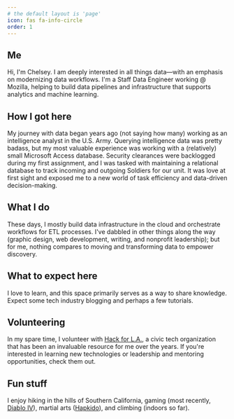 ```yaml
---
# the default layout is 'page'
icon: fas fa-info-circle
order: 1
---
```

## Me
Hi, I'm Chelsey. I am deeply interested in all things data—with an emphasis on modernizing data workflows. I'm a Staff Data Engineer working @ Mozilla, helping to build data pipelines and infrastructure that supports analytics and machine learning.

## How I got here
My journey with data began years ago (not saying how many) working as an intelligence analyst in the U.S. Army. Querying intelligence data was pretty badass, but my most valuable experience was working with a (relatively) small Microsoft Access database. Security clearances were backlogged during my first assignment, and I was tasked with maintaining a relational database to track incoming and outgoing Soldiers for our unit. It was love at first sight and exposed me to a new world of task efficiency and data-driven decision-making. 

## What I do
These days, I mostly build data infrastructure in the cloud and orchestrate workflows for ETL processes. I've dabbled in other things along the way (graphic design, web development, writing, and nonprofit leadership); but for me, nothing compares to moving and transforming data to empower discovery. 

## What to expect here
I love to learn, and this space primarily serves as a way to share knowledge. Expect some tech industry blogging and perhaps a few tutorials.

## Volunteering
In my spare time, I volunteer with [Hack for L.A.](https://hackforla.org), a civic tech organization that has been an invaluable resource for me over the years. If you're interested in learning new technologies or leadership and mentoring opportunities, check them out. 

## Fun stuff
I enjoy hiking in the hills of Southern California, gaming (most recently, [Diablo IV](https://diablo4.blizzard.com/en-us/)), martial arts ([Hapkido](https://www.youtube.com/watch?v=aRMbAQq2yxs)), and climbing (indoors so far).